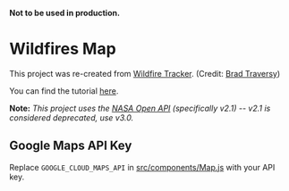 **Not to be used in production.**
# Wildfires Map

This project was re-created from [Wildfire Tracker](https://github.com/bradtraversy/wildfire-tracker). (Credit: [Brad Traversy](https://github.com/bradtraversy))

You can find the tutorial [here](https://www.youtube.com/watch?v=ontX4zfVqK8).

**Note:** *This project uses the [NASA Open API](https://api.nasa.gov) (specifically v2.1) -- v2.1 is considered deprecated, use v3.0.*

## Google Maps API Key

Replace `GOOGLE_CLOUD_MAPS_API` in [src/components/Map.js](https://github.com/WFarrow47/Wildfires-Map/blob/bfc15bde408e5a57ceea950ac41ec7f0988c9d34/src/components/Map.js#L25) with your API key.
